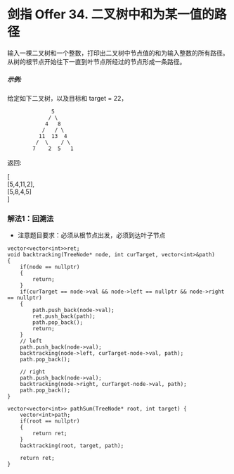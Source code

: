 # 剑指 Offer 34. 二叉树中和为某一值的路径
输入一棵二叉树和一个整数，打印出二叉树中节点值的和为输入整数的所有路径。从树的根节点开始往下一直到叶节点所经过的节点形成一条路径。

##### 示例:
给定如下二叉树，以及目标和 target = 22，
```
              5
             / \
            4   8
           /   / \
          11  13  4
         /  \    / \
        7    2  5   1
```
返回:  
  
[  
   [5,4,11,2],  
   [5,8,4,5]  
]  

### 解法1：回溯法
- 注意题目要求：必须从根节点出发，必须到达叶子节点
```
vector<vector<int>>ret;
void backtracking(TreeNode* node, int curTarget, vector<int>&path)
{
    if(node == nullptr)
    {
        return;
    }
    if(curTarget == node->val && node->left == nullptr && node->right == nullptr)
    {
        path.push_back(node->val);
        ret.push_back(path);
        path.pop_back();
        return;
    }
    // left
    path.push_back(node->val);
    backtracking(node->left, curTarget-node->val, path);
    path.pop_back();
    
    // right
    path.push_back(node->val);
    backtracking(node->right, curTarget-node->val, path);
    path.pop_back();
}

vector<vector<int>> pathSum(TreeNode* root, int target) {
    vector<int>path;
    if(root == nullptr)
    {
        return ret;
    }
    backtracking(root, target, path);

    return ret;
}
```